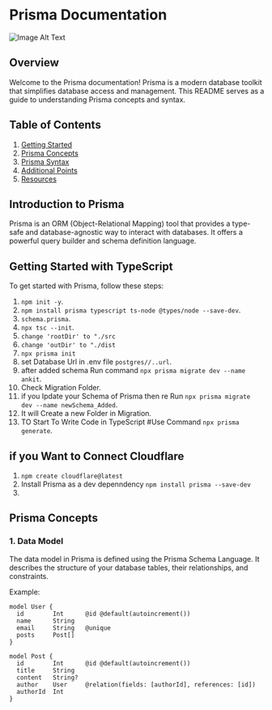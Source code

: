 # Prisma Documentation
![Image Alt Text](https://cdn.worldvectorlogo.com/logos/prisma-2.svg)

## Overview

Welcome to the Prisma documentation! Prisma is a modern database toolkit that simplifies database access and management. This README serves as a guide to understanding Prisma concepts and syntax.

## Table of Contents

1. [Getting Started](#getting-started)
2. [Prisma Concepts](#prisma-concepts)
4. [Prisma Syntax](#prisma-syntax)
5. [Additional Points](#additional-points)
6. [Resources](#resources)

## Introduction to Prisma

Prisma is an ORM (Object-Relational Mapping) tool that provides a type-safe and database-agnostic way to interact with databases. It offers a powerful query builder and schema definition language.

## Getting Started with TypeScript

To get started with Prisma, follow these steps:

1. `npm init -y`.
2. `npm install prisma typescript ts-node @types/node --save-dev`.
3. `schema.prisma`.
4. `npx tsc --init`.
5. `change 'rootDir' to "./src`
6. `change 'outDir' to "./dist`
7. `npx prisma init`
8. set Database Url in .env file `postgres//..url`.
9. after added schema Run command `npx prisma migrate dev --name ankit`.
10. Check Migration Folder.
11. if you Ipdate your Schema of Prisma then re Run `npx prisma migrate dev --name newSchema_Added`.
12. It will Create a new Folder in Migration.
13. TO Start To Write Code in TypeScript   #Use Command  `npx prisma generate`.



## if you Want to Connect Cloudflare

1. `npm create cloudflare@latest`
2. Install Prisma as a dev depenndency  `npm install prisma --save-dev`
3. 

## Prisma Concepts

### 1. Data Model

The data model in Prisma is defined using the Prisma Schema Language. It describes the structure of your database tables, their relationships, and constraints.

Example:

```prisma
model User {
  id        Int      @id @default(autoincrement())
  name      String
  email     String   @unique
  posts     Post[]
}

model Post {
  id        Int      @id @default(autoincrement())
  title     String
  content   String?
  author    User     @relation(fields: [authorId], references: [id])
  authorId  Int
}
